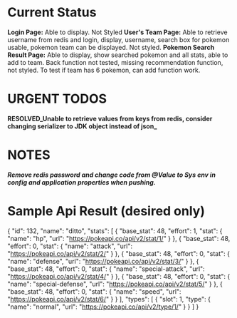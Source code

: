 # Current Status
**Login Page:** Able to display. Not Styled
**User's Team Page:** Able to retrieve username from redis and login, display, username, search box for pokemon usable, pokemon team can be displayed. Not styled.
**Pokemon Search Result Page:** Able to display, show searched pokemon and all stats, able to add to team. Back function not tested, missing recommendation function, not styled. To test if team has 6 pokemon, can add function work. 

# URGENT TODOS
**RESOLVED_Unable to retrieve values from keys from redis, consider changing serializer to JDK object instead of json_**

# NOTES
**_Remove redis password and change code from @Value to Sys env in config and application properties when pushing._**


# Sample Api Result (desired only)
{
    "id": 132,
    "name": "ditto",
    "stats": [
        {
            "base_stat": 48,
            "effort": 1,
            "stat": {
                "name": "hp",
                "url": "https://pokeapi.co/api/v2/stat/1/"
            }
        },
        {
            "base_stat": 48,
            "effort": 0,
            "stat": {
                "name": "attack",
                "url": "https://pokeapi.co/api/v2/stat/2/"
            }
        },
        {
            "base_stat": 48,
            "effort": 0,
            "stat": {
                "name": "defense",
                "url": "https://pokeapi.co/api/v2/stat/3/"
            }
        },
        {
            "base_stat": 48,
            "effort": 0,
            "stat": {
                "name": "special-attack",
                "url": "https://pokeapi.co/api/v2/stat/4/"
            }
        },
        {
            "base_stat": 48,
            "effort": 0,
            "stat": {
                "name": "special-defense",
                "url": "https://pokeapi.co/api/v2/stat/5/"
            }
        },
        {
            "base_stat": 48,
            "effort": 0,
            "stat": {
                "name": "speed",
                "url": "https://pokeapi.co/api/v2/stat/6/"
            }
        }
    ],
    "types": [
        {
            "slot": 1,
            "type": {
                "name": "normal",
                "url": "https://pokeapi.co/api/v2/type/1/"
            }
        }
    ]
}